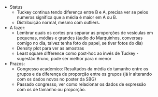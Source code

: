 - Status
	- Tuckey continua tendo diferença entre B e A, precisa ver se pelos numeros significa que a média é maior em A ou B.
	- Distribuição normal, mesmo com outliers.
- A fazer:
	- Lembrar quais os cortes pra separar as proporções de vesículas em pequenas, médias e grandes (áudio do Marquinhos, conversas comigo no dia, talvez tenha foto do papel, se tiver fotos do dia)
	- Density plot para ver as amostras
	- Least square difference como post-hoc ao invés de Tuckey - sugestão Bruno, pode ser melhor para n menor
- Prazos:
	- Congresso academico: Resultados da média do tamanho entre os grupos e da diferença de proporção entre os grupos (já ir alterando com os dados novos no poster da SBG)
	- Passado congresso, ver como relacionar os dados de expressão com os de tamanho ou proporção.